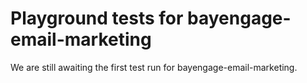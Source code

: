 # Playground tests for bayengage-email-marketing
We are still awaiting the first test run for bayengage-email-marketing.
